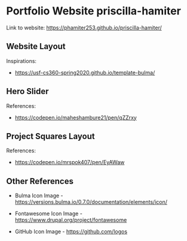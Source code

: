 Portfolio Website priscilla-hamiter
=================

Link to website:
https://phamiter253.github.io/priscilla-hamiter/


Website Layout
--------------

Inspirations:
+ https://usf-cs360-spring2020.github.io/template-bulma/


Hero Slider
-----------

References:
+ https://codepen.io/maheshambure21/pen/qZZrxy

Project Squares Layout
----------------------

References:
+ https://codepen.io/mrspok407/pen/EyAWaw

Other References
----------------

+ Bulma Icon Image - https://versions.bulma.io/0.7.0/documentation/elements/icon/

+ Fontawesome Icon Image - https://www.drupal.org/project/fontawesome

+ GitHub Icon Image - https://github.com/logos
